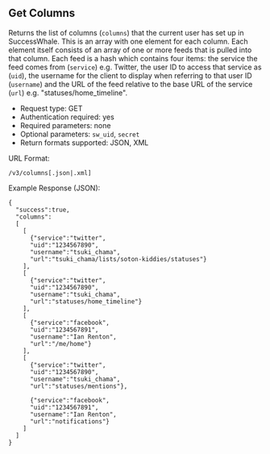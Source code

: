 Get Columns
-----------

Returns the list of columns (`columns`) that the current user has set up in SuccessWhale. This is an array with one element for each column. Each element itself consists of an array of one or more feeds that is pulled into that column. Each feed is a hash which contains four items: the service the feed comes from (`service`) e.g. Twitter, the user ID to access that service as (`uid`), the username for the client to display when referring to that user ID (`username`) and the URL of the feed relative to the base URL of the service (`url`) e.g. "statuses/home_timeline".

* Request type: GET
* Authentication required: yes
* Required parameters: none
* Optional parameters: `sw_uid`, `secret`
* Return formats supported: JSON, XML

URL Format:

    /v3/columns[.json|.xml]

Example Response (JSON):

    {
      "success":true,
      "columns":
      [
        [
          {"service":"twitter",
          "uid":"1234567890",
          "username":"tsuki_chama",
          "url":"tsuki_chama/lists/soton-kiddies/statuses"}
        ],
        [
          {"service":"twitter",
          "uid":"1234567890",
          "username":"tsuki_chama",
          "url":"statuses/home_timeline"}
        ],
        [
          {"service":"facebook",
          "uid":"1234567891",
          "username":"Ian Renton",
          "url":"/me/home"}
        ],
        [
          {"service":"twitter",
          "uid":"1234567890",
          "username":"tsuki_chama",
          "url":"statuses/mentions"},

          {"service":"facebook",
          "uid":"1234567891",
          "username":"Ian Renton",
          "url":"notifications"}
        ]
      ]
    }